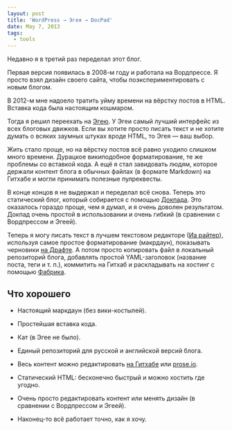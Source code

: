 ```yaml
---
layout: post
title: 'WordPress → Эгея → DocPad'
date: May 7, 2013
tags:
  - tools
---
```


Недавно я в третий раз переделал этот блог.

Первая версия появилась в 2008-м году и работала на Вордпрессе. Я просто взял дизайн своего сайта, чтобы поэкспериментировать с новым блогом.

В 2012-м мне надоело тратить уйму времени на вёрстку постов в HTML. Вставка кода была настоящим кошмаром.

Тогда я решил переехать на [Эгею](http://blogengine.ru/). У Эгеи самый лучший интерфейс из всех блоговых движков. Если вы хотите просто писать текст и не хотите думать о всяких заумных штуках вроде HTML, то Эгея — ваш выбор.

Жить стало проще, но на вёрстку постов всё равно уходило слишком много времени. Дурацкое википодобное форматирование, те же проблемы со вставкой кода. А ещё я стал завидовать людям, которое держали контент блога в обычных файлах (в формате Markdown) на Гитхабе и могли принимать полезные пулреквесты.

В конце концов я не выдержал и переделал всё снова. Теперь это статический блог, который собирается с помощью [Докпада](http://docpad.org/). Это оказалось гораздо проще, чем я думал, и я очень доволен результатом. Докпад очень простой в использовании и очень гибкий (в сравнении с Вордпрессом и Эгеей).

Теперь я могу писать текст в лучшем текстовом редакторе ([Иа райтер](http://www.iawriter.com/mac/)), используя самое простое форматирование (макрдаун), показывать черновики [на Драфте](https://draftin.com/). А потом просто копировать файл в локальный репозиторий блога, добавлять простой YAML-заголовок (название поста, теги и т. п.), коммитить на Гитхаб и раскладывать на хостинг с помощью [Фабрика](http://fabfile.org/).

## Что хорошего

* Настоящий маркдаун (без вики-костылей).

* Простейшая вставка кода.

* Кат (в Эгее не было).

* Единый репозиторий для русской и английской версий блога.

* Весь контент можно редактировать [на Гитхабе](https://github.com/sapegin/blog.sapegin.me) или [prose.io](http://prose.io/#sapegin/blog.sapegin.me).

* Статический HTML: бесконечно быстрый и можно хостить где угодно.

* Очень просто редактировать контент или менять дизайн (в сравнении с Вордпрессом и Эгеей).

* Наконец-то всё работает точно, как я хочу.
